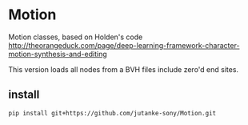 # Motion
Motion classes, based on Holden's code http://theorangeduck.com/page/deep-learning-framework-character-motion-synthesis-and-editing

This version loads all nodes from a BVH files include zero'd end sites.

## install
```
pip install git+https://github.com/jutanke-sony/Motion.git
```
